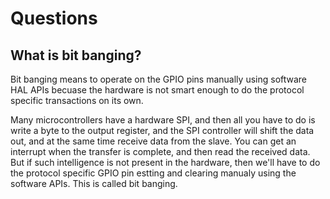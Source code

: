 # Questions

## What is bit banging?

Bit banging means to operate on the GPIO pins manually using software HAL APIs becuase the hardware is not smart enough to do the protocol specific transactions on its own.

Many microcontrollers have a hardware SPI, and then all you have to do is write a byte to the output register, and the SPI controller will shift the data out, and at the same time receive data from the slave. You can get an interrupt when the transfer is complete, and then read the received data.
But if such intelligence is not present in the hardware, then we'll have to do the protocol specific GPIO pin estting and clearing manualy using the software APIs.
This is called bit banging.
